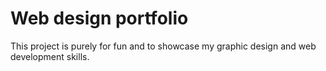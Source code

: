 # Web design portfolio

This project is purely for fun and to showcase my graphic design and web development skills.
